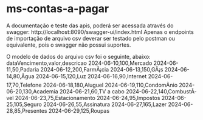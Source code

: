 # ms-contas-a-pagar


A documentação e teste das apis, poderá ser acessada através do swagger: http://localhost:8090/swagger-ui/index.html
Apenas o endpoints de importação de arquivo csv deverar ser testado pelo postman ou equivalente, pois o swagger não possui suportes.

O modelo de dados do arquivo csv foi o seguinte, abaixo:
dataVencimento,valor,descricao
2024-06-10,100,Mercado
2024-06-11,50,Padaria
2024-06-12,200,FarmÃ¡cia
2024-06-13,150,GÃ¡s
2024-06-14,80,Ãgua
2024-06-15,120,Luz
2024-06-16,90,Internet
2024-06-17,70,Telefone
2024-06-18,180,Aluguel
2024-06-19,110,CondomÃ­nio
2024-06-20,130,Academia
2024-06-21,60,TV a cabo
2024-06-22,140,CombustÃ­vel
2024-06-23,75,Estacionamento
2024-06-24,95,Impostos
2024-06-25,105,Seguro
2024-06-26,55,Assinatura
2024-06-27,165,Lazer
2024-06-28,85,Presentes
2024-06-29,125,Roupas
